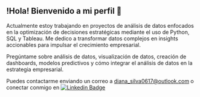 ## !Hola! Bienvenido a mi perfil 👋
Actualmente estoy trabajando en proyectos de análisis de datos enfocados en la optimización de decisiones estratégicas mediante el uso de Python, SQL y Tableau. Me dedico a transformar datos complejos en insights accionables para impulsar el crecimiento empresarial.

Pregúntame sobre análisis de datos, visualización de datos, creación de dashboards, modelos predictivos y cómo integrar el análisis de datos en la estrategia empresarial.

Puedes contactarme enviando un correo a [diana_silva0617@outlook.com](mailto:diana_silva0617@outlook.com) o conectar conmigo en [![Linkedin Badge](https://img.shields.io/badge/-Diana-blue?style=flat&logo=Linkedin&logoColor=white)](https://www.linkedin.com/in/desilva617/)



<!--
**desilva617/desilva617** is a ✨ _special_ ✨ repository because its `README.md` (this file) appears on your GitHub profile.

Here are some ideas to get you started:

- 🔭 I’m currently working on ...
- 🌱 I’m currently learning ...
- 👯 I’m looking to collaborate on ...
- 🤔 I’m looking for help with ...
- 💬 Ask me about ...
- 📫 How to reach me: ...
- 😄 Pronouns: ...
- ⚡ Fun fact: ...
-->
